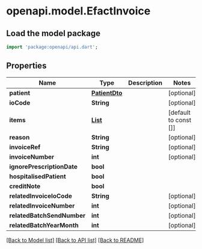 # openapi.model.EfactInvoice

## Load the model package
```dart
import 'package:openapi/api.dart';
```

## Properties
Name | Type | Description | Notes
------------ | ------------- | ------------- | -------------
**patient** | [**PatientDto**](PatientDto.md) |  | [optional] 
**ioCode** | **String** |  | [optional] 
**items** | [**List<InvoiceItem>**](InvoiceItem.md) |  | [default to const []]
**reason** | **String** |  | [optional] 
**invoiceRef** | **String** |  | [optional] 
**invoiceNumber** | **int** |  | [optional] 
**ignorePrescriptionDate** | **bool** |  | 
**hospitalisedPatient** | **bool** |  | 
**creditNote** | **bool** |  | 
**relatedInvoiceIoCode** | **String** |  | [optional] 
**relatedInvoiceNumber** | **int** |  | [optional] 
**relatedBatchSendNumber** | **int** |  | [optional] 
**relatedBatchYearMonth** | **int** |  | [optional] 

[[Back to Model list]](../README.md#documentation-for-models) [[Back to API list]](../README.md#documentation-for-api-endpoints) [[Back to README]](../README.md)


